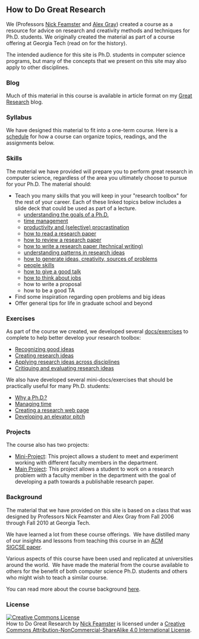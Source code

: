 ## How to Do Great Research

We (Professors [Nick Feamster](http://people.cs.uchicago.edu/~feamster/ "Nick
Feamster") and [Alex Gray](https://www.linkedin.com/in/alexander-gray-b554b64/))
created a course as a resource for advice on research and creativity methods
and techniques for Ph.D. students. We originally created the material as part
of a course offering at Georgia Tech (read on for the history).  

The intended audience for this site is Ph.D.  students in computer science
programs, but many of the concepts that we present on this site may also apply
to other disciplines.

### Blog

Much of this material in this course is available in article format on my
[Great Research](https://medium.com/great-research) blog.

### Syllabus

We have designed this material to fit into a one-term course. Here is a
[schedule](syllabus.md) for how a course can organize topics, readings, and
the assignments below.

### Skills

The material we have provided will prepare you to perform great
research in computer science, regardless of the area you ultimately choose to
pursue for your Ph.D. The material should:

- Teach you many skills that you will keep in your \"research
  toolbox\" for the rest of your career. Each of these linked topics below
  includes a slide deck that could be used as part of a lecture.
    - [understanding the goals of a Ph.D.](docs/slides/phd-why.ppt)
    - [time management](docs/slides/time-management.ppt)
    - [productivity and (selective) procrastination](docs/slides/motivation-and-procrastination.ppt)
    - [how to read a research paper](docs/slides/reading-reviewing.ppt)
    - [how to review a research paper](docs/slides/reading-reviewing.ppt)
    - [how to write a research paper (technical writing)](docs/slides/how-to-write.ppt)
    - [understanding patterns in research ideas](docs/slides/research-patterns.ppt)
    - [how to generate ideas, creativity, sources of problems](docs/slides/creativity.ppt)
    - [people skills](docs/slides/people-skills.ppt)
    - [how to give a good talk](docs/slides/how-to-give-a-talk.ppt)
    - [how to think about jobs](docs/slides/research-jobs.ppt)
    - how to write a proposal
    - how to be a good TA
- Find some inspiration regarding open problems and big ideas
- Offer general tips for life in graduate school and beyond

### Exercises

As part of the course we created, we developed several [docs/exercises](docs/exercises.md)
to complete to help better develop your research toolbox:
   - [Recognizing good ideas](docs/exercises/recognizing.md)
   - [Creating research ideas](docs/exercises/creating.md)
   - [Applying research ideas across disciplines](docs/exercises/applying.md)
   - [Critiquing and evaluating research ideas](docs/exercises/critiquing.md)

We also have developed several mini-docs/exercises that should be practically
useful for many Ph.D. students:
   - [Why a Ph.D.?](docs/exercises/why-phd.md)
   - [Managing time](docs/exercises/time.md)
   - [Creating a research web page](docs/exercises/webpage.md)
   - [Developing an elevator pitch](docs/exercises/elevator.md)


### Projects

The course also has two projects:
   - [Mini-Project](docs/exercises/mini-project.md): This project allows a student to meet and experiment
     working with different faculty members in the department.
   - [Main Project](docs/exercises/main-project.md): This project allows a student to work on a research
     problem with a faculty member in the department with the goal of
     developing a path towards a publishable research paper.

### Background

The material that we have provided on this site is based on a class that was
designed by Professors Nick Feamster and Alex Gray from Fall 2006 through Fall
2010 at Georgia Tech.

We have learned a lot from these course offerings.  We have distilled
many of our insights and lessons from teaching this course in an [ACM
SIGCSE paper](http://dl.acm.org/citation.cfm?doid=1352135.1352294 "Can Great Research Be Taught?").  

Various aspects of this course have been used and replicated at universities
around the world.  We have made the material from the course available to
others for the benefit of both computer science Ph.D. students and others who
might wish to teach a similar course.

You can read more about the course background [here](background.md).

### License

<a rel="license" href="http://creativecommons.org/licenses/by-nc-sa/4.0/"><img
alt="Creative Commons License" style="border-width:0"
src="https://i.creativecommons.org/l/by-nc-sa/4.0/88x31.png" /></a><br /><span
xmlns:dct="http://purl.org/dc/terms/" property="dct:title">How to Do Great
Research</span> by <a xmlns:cc="http://creativecommons.org/ns#"
href="https://noise-lab.github.io/research-course/"
property="cc:attributionName" rel="cc:attributionURL">Nick Feamster</a> is
licensed under a <a rel="license"
href="http://creativecommons.org/licenses/by-nc-sa/4.0/">Creative Commons
Attribution-NonCommercial-ShareAlike 4.0 International License</a>.
